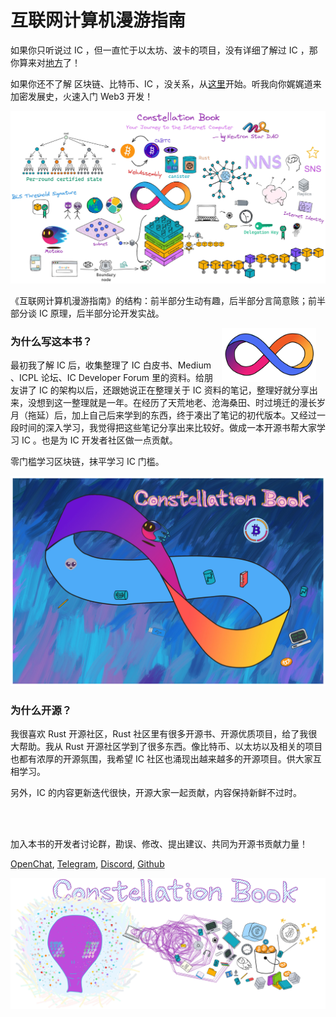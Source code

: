 # 互联网计算机漫游指南

如果你只听说过 IC ，但一直忙于以太坊、波卡的项目，没有详细了解过 IC ，那你算来对[地方](1.了解IC/1.了解IC.md)了！

如果你还不了解 区块链、比特币、IC ，没关系，从[这里](0.去中心化之旅/造梦家的冒险之旅.md)开始。听我向你娓娓道来加密发展史，火速入门 Web3 开发！

<img src="assets/README/0.jpg">

《互联网计算机漫游指南》的结构：前半部分生动有趣，后半部分言简意赅；前半部分谈 IC 原理，后半部分论开发实战。

<img src="assets/README/logo.png" width="30%" style="float: right; margin-right: 15px;" class="zoom-img">


### 为什么写这本书？

最初我了解 IC 后，收集整理了 IC 白皮书、Medium 、ICPL 论坛、IC Developer Forum 里的资料。给朋友讲了 IC 的架构以后，还跟她说正在整理关于 IC 资料的笔记，整理好就分享出来，没想到这一整理就是一年。在经历了天荒地老、沧海桑田、时过境迁的漫长岁月（拖延）后，加上自己后来学到的东西，终于凑出了笔记的初代版本。又经过一段时间的深入学习，我觉得把这些笔记分享出来比较好。做成一本开源书帮大家学习 IC 。也是为 IC 开发者社区做一点贡献。

零门槛学习区块链，抹平学习 IC 门槛。

<img src="assets/README/1.jpg">


### 为什么开源？

我很喜欢 Rust 开源社区，Rust 社区里有很多开源书、开源优质项目，给了我很大帮助。我从 Rust 开源社区学到了很多东西。像比特币、以太坊以及相关的项目也都有浓厚的开源氛围，我希望 IC 社区也涌现出越来越多的开源项目。供大家互相学习。

另外，IC 的内容更新迭代很快，开源大家一起贡献，内容保持新鲜不过时。

<br>

<br>

加入本书的开发者讨论群，勘误、修改、提出建议、共同为开源书贡献力量！

[OpenChat](https://oc.app/4jwox-pyaaa-aaaar-amjbq-cai/?ref=3bmc2-5aaaa-aaaaf-agfiq-cai&code=1ab38ffae620366f), [Telegram](https://t.me/neutronstardaoic), [Discord](https://discord.gg/5Y8QPHvR), [Github](https://github.com/NeutronStarDAO/ConstellationBook-Chinese) 

<img src="assets/README/2.jpg">

